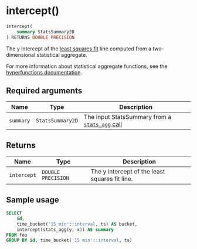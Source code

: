 # intercept() <tag type="toolkit" content="toolkit" />

```sql
intercept(
    summary StatsSummary2D
) RETURNS DOUBLE PRECISION
```

The y intercept of the [least squares fit][least-squares] line computed 
from a two-dimensional statistical aggregate. 

For more information about statistical aggregate functions, see the
[hyperfunctions documentation][hyperfunctions-stats-agg].

## Required arguments

|Name|Type|Description|
|-|-|-|
|`summary`|`StatsSummary2D`|The input StatsSummary from a [`stats_agg` call][stats-agg]|

## Returns

|Name|Type|Description|
|-|-|-|
|`intercept`|`DOUBLE PRECISION`|The y intercept of the least squares fit line.|

## Sample usage

```sql
SELECT
    id,
    time_bucket('15 min'::interval, ts) AS bucket,
    intercept(stats_agg(y, x)) AS summary
FROM foo
GROUP BY id, time_bucket('15 min'::interval, ts)
```


[hyperfunctions-stats-agg]: timescaledb/:currentVersion:/how-to-guides/hyperfunctions/stats-aggs/
[stats-agg]:/hyperfunctions/stats_aggs/stats_agg/
[least-squares]:https://en.wikipedia.org/wiki/Least_squares